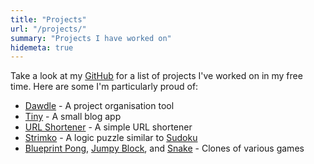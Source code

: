 ```yaml
---
title: "Projects"
url: "/projects/"
summary: "Projects I have worked on"
hidemeta: true
---
```


Take a look at my [GitHub](https://github.com/vanillaSlice/the-mono/tree/main/projects) for a list of projects I've
worked on in my free time. Here are some I'm particularly proud of:

* [Dawdle](https://github.com/vanillaSlice/the-mono/tree/main/projects/dawdle) - A project organisation tool
* [Tiny](https://github.com/vanillaSlice/the-mono/tree/main/projects/tiny) - A small blog app
* [URL Shortener](https://github.com/vanillaSlice/the-mono/tree/main/projects/urlshortener) - A simple URL shortener
* [Strimko](https://github.com/vanillaSlice/the-mono/tree/main/projects/strimko) - A logic puzzle similar to [Sudoku](https://sudoku.com/)
* [Blueprint Pong](https://github.com/vanillaSlice/the-mono/tree/main/projects/blueprint-pong), [Jumpy Block](https://github.com/vanillaSlice/the-mono/tree/main/projects/jumpy-block), and [Snake](https://github.com/vanillaSlice/the-mono/tree/main/projects/snake) - Clones of various games
